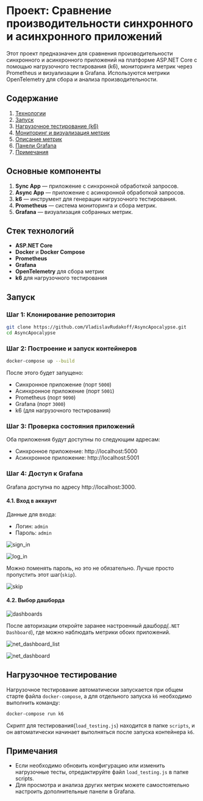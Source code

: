 
# Проект: Сравнение производительности синхронного и асинхронного приложений

Этот проект предназначен для сравнения производительности синхронного и асинхронного приложений на платформе ASP.NET Core с помощью нагрузочного тестирования (k6), мониторинга метрик через Prometheus и визуализации в Grafana. Используются метрики OpenTelemetry для сбора и анализа производительности.

## Содержание
1. [Технологии](#технологии)
2. [Запуск](#запуск)
3. [Нагрузочное тестирование (k6)](#нагрузочное-тестирование-k6)
4. [Мониторинг и визуализация метрик](#мониторинг-и-визуализация-метрик)
5. [Описание метрик](#описание-метрик)
6. [Панели Grafana](#панели-grafana)
7. [Примечания](#примечания)

## Основные компоненты

1. **Sync App** — приложение с синхронной обработкой запросов.
2. **Async App** — приложение с асинхронной обработкой запросов.
3. **k6** — инструмент для генерации нагрузочного тестирования.
4. **Prometheus** — система мониторинга и сбора метрик.
5. **Grafana** — визуализация собранных метрик.

## Стек технологий

- **ASP.NET Core**
- **Docker** и **Docker Compose**
- **Prometheus**
- **Grafana**
- **OpenTelemetry** для сбора метрик
- **k6** для нагрузочного тестирования

## Запуск

### Шаг 1: Клонирование репозитория

```bash
git clone https://github.com/VladislavRudakoff/AsyncApocalypse.git
cd AsyncApocalypse
```

### Шаг 2: Построение и запуск контейнеров

```bash
docker-compose up --build
```

После этого будет запущено:
- Синхронное приложение (порт `5000`)
- Асинхронное приложение (порт `5001`)
- Prometheus (порт `9090`)
- Grafana (порт `3000`)
- k6 (для нагрузочного тестирования)

### Шаг 3: Проверка состояния приложений

Оба приложения будут доступны по следующим адресам:

- Синхронное приложение: http://localhost:5000
- Асинхронное приложение: http://localhost:5001

### Шаг 4: Доступ к Grafana

Grafana доступна по адресу http://localhost:3000.

#### 4.1. Вход в аккаунт

Данные для входа:

- Логин: `admin`
- Пароль: `admin`

![sign_in](images/sign_in.png)

![log_in](images/log_in.png)

Можно поменять пароль, но это не обязательно. Лучше просто пропустить этот шаг(`skip`).

![skip](images/skip.png)

#### 4.2. Выбор дашборда

![dashboards](images/dashboards.png)

После авторизации откройте заранее настроенный дашборд(`.NET Dashboard`), где можно наблюдать метрики обоих приложений.

![net_dashboard_list](images/net_dashboard_list.png)

![net_dashboard](images/net_dashboard.png)

## Нагрузочное тестирование

Нагрузочное тестирование автоматически запускается при общем старте файла `docker-compose`, а для отдельного запуска `k6` необходимо выполнить команду:

```bash
docker-compose run k6
```

Скрипт для тестирования(`load_testing.js`) находится в папке `scripts`, и он автоматически начинает выполняться после запуска контейнера `k6`.

## Примечания

- Если необходимо обновить конфигурацию или изменить нагрузочные тесты, отредактируйте файл `load_testing.js` в папке scripts.
- Для просмотра и анализа других метрик можете самостоятельно настроить дополнительные панели в Grafana.
